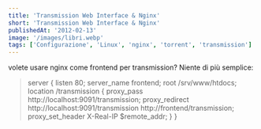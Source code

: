 ```yaml
---
title: 'Transmission Web Interface & Nginx'
short: 'Transmission Web Interface & Nginx'
publishedAt: '2012-02-13'
image: '/images/libri.webp'
tags: ['Configurazione', 'Linux', 'nginx', 'torrent', 'transmission']
---
```


volete usare nginx come frontend per transmission? Niente di più semplice:

>server {
>    listen 80;
>    server_name frontend;
>    root /srv/www/htdocs;
>    location /transmission {
>        proxy_pass http://localhost:9091/transmission;
>        proxy_redirect http://localhost:9091/transmission http://frontend/transmission;
>        proxy_set_header X-Real-IP $remote_addr;
>    }
>}